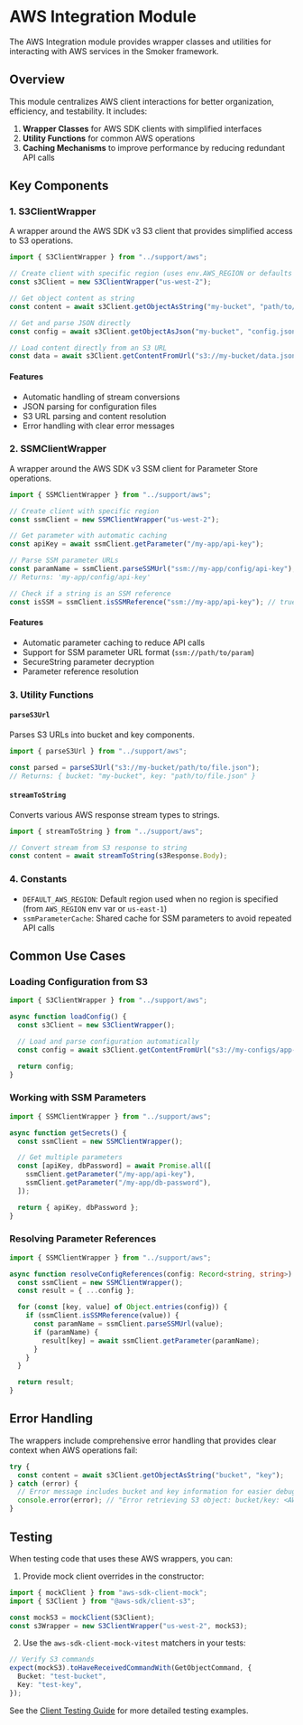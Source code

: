 # AWS Integration Module

The AWS Integration module provides wrapper classes and utilities for interacting with AWS services in the Smoker framework.

## Overview

This module centralizes AWS client interactions for better organization, efficiency, and testability. It includes:

1. **Wrapper Classes** for AWS SDK clients with simplified interfaces
2. **Utility Functions** for common AWS operations
3. **Caching Mechanisms** to improve performance by reducing redundant API calls

## Key Components

### 1. S3ClientWrapper

A wrapper around the AWS SDK v3 S3 client that provides simplified access to S3 operations.

```typescript
import { S3ClientWrapper } from "../support/aws";

// Create client with specific region (uses env.AWS_REGION or defaults to us-east-1)
const s3Client = new S3ClientWrapper("us-west-2");

// Get object content as string
const content = await s3Client.getObjectAsString("my-bucket", "path/to/file.txt");

// Get and parse JSON directly
const config = await s3Client.getObjectAsJson("my-bucket", "config.json");

// Load content directly from an S3 URL
const data = await s3Client.getContentFromUrl("s3://my-bucket/data.json");
```

#### Features

- Automatic handling of stream conversions
- JSON parsing for configuration files
- S3 URL parsing and content resolution
- Error handling with clear error messages

### 2. SSMClientWrapper

A wrapper around the AWS SDK v3 SSM client for Parameter Store operations.

```typescript
import { SSMClientWrapper } from "../support/aws";

// Create client with specific region
const ssmClient = new SSMClientWrapper("us-west-2");

// Get parameter with automatic caching
const apiKey = await ssmClient.getParameter("/my-app/api-key");

// Parse SSM parameter URLs
const paramName = ssmClient.parseSSMUrl("ssm://my-app/config/api-key");
// Returns: 'my-app/config/api-key'

// Check if a string is an SSM reference
const isSSM = ssmClient.isSSMReference("ssm://my-app/api-key"); // true
```

#### Features

- Automatic parameter caching to reduce API calls
- Support for SSM parameter URL format (`ssm://path/to/param`)
- SecureString parameter decryption
- Parameter reference resolution

### 3. Utility Functions

#### `parseS3Url`

Parses S3 URLs into bucket and key components.

```typescript
import { parseS3Url } from "../support/aws";

const parsed = parseS3Url("s3://my-bucket/path/to/file.json");
// Returns: { bucket: "my-bucket", key: "path/to/file.json" }
```

#### `streamToString`

Converts various AWS response stream types to strings.

```typescript
import { streamToString } from "../support/aws";

// Convert stream from S3 response to string
const content = await streamToString(s3Response.Body);
```

### 4. Constants

- `DEFAULT_AWS_REGION`: Default region used when no region is specified (from `AWS_REGION` env var or `us-east-1`)
- `ssmParameterCache`: Shared cache for SSM parameters to avoid repeated API calls

## Common Use Cases

### Loading Configuration from S3

```typescript
import { S3ClientWrapper } from "../support/aws";

async function loadConfig() {
  const s3Client = new S3ClientWrapper();

  // Load and parse configuration automatically
  const config = await s3Client.getContentFromUrl("s3://my-configs/app-config.json");

  return config;
}
```

### Working with SSM Parameters

```typescript
import { SSMClientWrapper } from "../support/aws";

async function getSecrets() {
  const ssmClient = new SSMClientWrapper();

  // Get multiple parameters
  const [apiKey, dbPassword] = await Promise.all([
    ssmClient.getParameter("/my-app/api-key"),
    ssmClient.getParameter("/my-app/db-password"),
  ]);

  return { apiKey, dbPassword };
}
```

### Resolving Parameter References

```typescript
import { SSMClientWrapper } from "../support/aws";

async function resolveConfigReferences(config: Record<string, string>) {
  const ssmClient = new SSMClientWrapper();
  const result = { ...config };

  for (const [key, value] of Object.entries(config)) {
    if (ssmClient.isSSMReference(value)) {
      const paramName = ssmClient.parseSSMUrl(value);
      if (paramName) {
        result[key] = await ssmClient.getParameter(paramName);
      }
    }
  }

  return result;
}
```

## Error Handling

The wrappers include comprehensive error handling that provides clear context when AWS operations fail:

```typescript
try {
  const content = await s3Client.getObjectAsString("bucket", "key");
} catch (error) {
  // Error message includes bucket and key information for easier debugging
  console.error(error); // "Error retrieving S3 object: bucket/key: <AWS Error>"
}
```

## Testing

When testing code that uses these AWS wrappers, you can:

1. Provide mock client overrides in the constructor:

```typescript
import { mockClient } from "aws-sdk-client-mock";
import { S3Client } from "@aws-sdk/client-s3";

const mockS3 = mockClient(S3Client);
const s3Wrapper = new S3ClientWrapper("us-west-2", mockS3);
```

2. Use the `aws-sdk-client-mock-vitest` matchers in your tests:

```typescript
// Verify S3 commands
expect(mockS3).toHaveReceivedCommandWith(GetObjectCommand, {
  Bucket: "test-bucket",
  Key: "test-key",
});
```

See the [Client Testing Guide](../../../test/clients/README.md) for more detailed testing examples.
